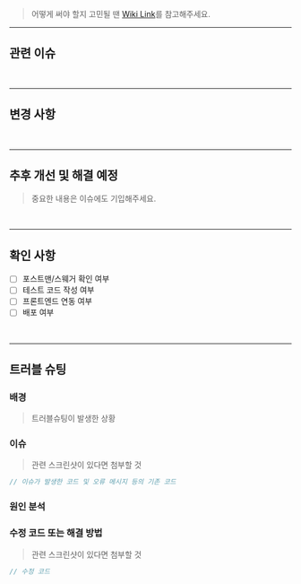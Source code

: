 <!-- 풀 리퀘스트 제목 형식은 "[type] 제목"으로 통일합니다. -->
<!-- 사용하지 않는 항목은 지워주세요.-->

>어떻게 써야 할지 고민될 땐 [Wiki Link](https://github.com/Kernel360/KDEV4-VIVIM-BE/wiki/PR-EXAMPLE-:-%ED%92%80-%EB%A6%AC%ED%80%98%EC%8A%A4%ED%8A%B8-%EC%96%B4%EB%96%BB%EA%B2%8C-%EC%93%B0%EB%A9%B4-%EC%A2%8B%EC%9D%84%EA%B9%8C%3F)를 참고해주세요.

---

## 관련 이슈
<!-- 기입 예 : #3 -->

<br>

---

## 변경 사항
<!--코드 변경 이유까지 작성할 것-->
<!--관련 스크린샷이 있다면 첨부할 것-->

<!-- [ ] 기입 예 : 로그인 체크 처리가 안 되는 버그를 수정 -->

<br>

---

## 추후 개선 및 해결 예정
<!--발견된 위험이나 장애, 더 개선되었으면 좋겠는 부분, 기능적으로 추가되었으면 하는 것, etc.-->
<!-- [ ] 기입 예 : 리액트 적용을 위한 환경설정 필요, 로그인 보안 이슈 보완 예정 -->

> 중요한 내용은 이슈에도 기입해주세요.

<br>

---

## 확인 사항

- [ ] 포스트맨/스웨거 확인 여부
- [ ] 테스트 코드 작성 여부
- [ ] 프론트엔드 연동 여부
- [ ] 배포 여부

<br>

---

## 트러블 슈팅

### 배경
> 트러블슈팅이 발생한 상황



### 이슈
<!-- 수정 코드 없을 경우 빈 코드란 지울 것 -->
> 관련 스크린샷이 있다면 첨부할 것

```java
// 이슈가 발생한 코드 및 오류 메시지 등의 기존 코드
```

### 원인 분석


### 수정 코드 또는 해결 방법
<!-- 수정 코드 없을 경우 빈 코드란 지울 것 -->
> 관련 스크린샷이 있다면 첨부할 것

```java
// 수정 코드
```